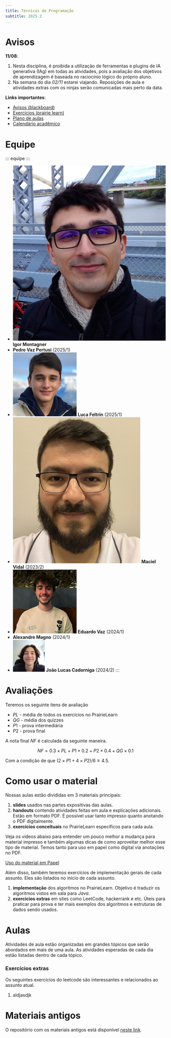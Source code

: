 ```yaml
---
title: Técnicas de Programação
subtitle: 2025.2
...
```


# Avisos

**11/08**:

1. Nesta disciplina, é proibida a utilização de ferramentas e plugins de IA generativa (IAg) em todas as atividades, pois a avaliação dos objetivos de aprendizagem é baseada no raciocínio lógico do próprio aluno.
2. Na semana do dia *02/11* estarei viajando. Reposições de aula e atividades extras com os ninjas serão comunicadas mais perto da data. 

**Links importantes**:
<!-- TODO: arrumar esses links!!!! -->

- [Avisos (blackboard)](https://insper.blackboard.com/ultra/courses/_49978_1/announcements)
- [Exercícios (prairie learn)](https://us.prairielearn.com/pl/course_instance/170365)
- [Plano de aulas](./plano-de-aulas.xlsx)
- [Calendário acadêmico](https://portaldoprofessor.insper.edu.br/wp-content/uploads/2024/12/CALENDARIO-GRADUACAO-_-PROVAS-GERAIS-_-USO-INTERNO.pdf)

# Equipe

::: equipe :::
- ![Igor](css/igor.png) **Igor Montagner**
- **Pedro Vaz Pertusi** (2025/1)
- ![Luca](css/luca.jpg) **Luca Feltrin** (2025/1)
- ![Maciel](css/maciel.jpg) **Maciel Vidal** (2023/2) 
- ![Vaz](css/vaz.jpg) **Eduardo Vaz** (2024/1)
- **Alexandre Magno** (2024/1)
- ![Jlucas](css/jlucas.jpg) **João Lucas Cadorniga** (2024/2)
:::

<!-- TODO: foto + nome de todos os ninjas.  -->

# Avaliações

Teremos os seguinte itens de avaliação

- $PL$ - média de todos os exercícios no PrairieLearn
- $QG$ - média dos quizzes
- $P1$ - prova intermediária 
- $P2$ - prova final

A nota final $NF$ é calculada da seguinte maneira. 

$$
NF = 0.3 \times PL + P1 \times 0.2 + P2 \times 0.4 + QG \times 0.1
$$

Com a condição de que $(2 \times P1 + 4 \times P2)/6 \geq 4.5$. 

# Como usar o material

Nossas aulas estão divididas em 3 materiais principais:

1. **slides** usados nas partes expositivas das aulas. 
2. **handouts** contendo atividades feitas em aula e explicações adicionais. Estão em formato PDF. É possível usar tanto impresso quanto anotando o PDF digitalmente.
3. **exercícios conceituais** no PrairieLearn específicos para cada aula.  

Veja os vídeos abaixo para entender um pouco melhor a mudança para material impresso e também algumas dicas de como aproveitar melhor esse tipo de material. Temos tanto para uso em papel como digital via anotações no PDF. 

<a class="button" href="https://youtu.be/8eoDvbbxYhE">Uso do material em Papel</a> <!-- <a class="button" href="#">Uso do material em PDF</a> -->

Além disso, também teremos exercícios de implementação gerais de cada assunto. Eles são listados no início de cada assunto.

1. **implementação** dos algoritmos no PrairieLearn. Objetivo é traduzir os algoritmos vistos em sala para *Java*.
2. **exercícios extras** em sites como LeetCode, hackerrank e etc. Úteis para praticar para prova e ter mais exemplos dos algoritmos e estruturas de dados sendo usados. 


# Aulas

Atividades de aula estão organizadas em grandes tópicos que serão abordados em mais de uma aula. As atividades esperadas de cada dia estão listadas dentro de cada tópico.


<!-- exemplo de tabela
| Aula           | Materiais                                                                           |
| --             | ---                                                                                 |
| Introdução     | [Slides](02-abb-intro/slides-intro.pdf) / [Handout](02-abb-intro/handout-intro.pdf) |
| Inserção       | [Handout](03-abb-insere/handout.pdf)                                                |
| Balanceamento  | [Slides](04-abb-balance/slides.pdf) / [Handout](04-abb-balance/handout.pdf)         |
| Remoção        | [Slides](05-abb-remove/slides.pdf) / [Handout](05-abb-remove/handout.pdf) / [Vídeo Remoção](https://youtu.be/YzSuUj54Mo0)           |
-->


### Exercícios extras

Os seguintes exercícios do leetcode são interessantes e relacionados ao assunto atual.

1. aldjasdjk


# Materiais antigos

O repositório com os materiais antigos está disponível [neste link](https://github.com/insper/tecnicas-de-programacao). 
